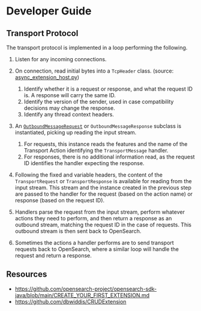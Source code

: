 # Developer Guide

## Transport Protocol

The transport protocol is implemented in a loop performing the following.

1. Listen for any incoming connections.

2. On connection, read initial bytes into a `TcpHeader` class. (source: [async_extension_host.py](https://github.com/opensearch-project/opensearch-sdk-py/blob/fbfbeef4d0dffbd6ecea32959ab4df5c1bf34431/src/opensearch_sdk_py/server/async_extension_host.py#L48))
   1. Identify whether it is a request or response, and what the request ID is. A response will carry the same ID.
   2. Identify the version of the sender, used in case compatibility decisions may change the response.
   3. Identify any thread context headers.
3. An [`OutboundMessageRequest`](https://github.com/opensearch-project/opensearch-sdk-py/blob/main/src/opensearch_sdk_py/transport/outbound_message_request.py) or `OutboundMessageResponse` subclass is instantiated, picking up reading the input stream.
   1. For requests, this instance reads the features and the name of the Transport Action identifying the `TransportMessage` handler.
   2. For responses, there is no additional information read, as the request ID identifies the handler expecting the response.
4. Following the fixed and variable headers, the content of the `TransportRequest` or `TransportResponse` is available for reading from the input stream. This stream and the instance created in the previous step are passed to the handler for the request (based on the action name) or response (based on the request ID).
5. Handlers parse the request from the input stream, perform whatever actions they need to perform, and then return a response as an outbound stream, matching the request ID in the case of requests. This outbound stream is then sent back to OpenSearch.
6. Sometimes the actions a handler performs are to send transport requests back to OpenSearch, where a similar loop will handle the request and return a response.

## Resources

* https://github.com/opensearch-project/opensearch-sdk-java/blob/main/CREATE_YOUR_FIRST_EXTENSION.md
* https://github.com/dbwiddis/CRUDExtension
